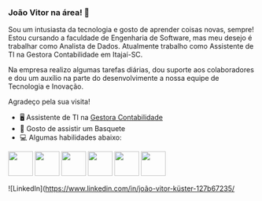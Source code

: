 ### João Vitor na área! 👋

Sou um intusiasta da tecnologia e gosto de aprender coisas novas, sempre! Estou cursando a faculdade de Engenharia de Software, mas meu desejo é trabalhar como Analista de Dados. Atualmente trabalho como Assistente de TI na Gestora Contabilidade em Itajaí-SC.

Na empresa realizo algumas tarefas diárias, dou suporte aos colaboradores e dou um auxílio na parte do desenvolvimente a nossa equipe de Tecnologia e Inovação.

Agradeço pela sua visita!

 - 🖥️ Assistente de TI na [Gestora Contabilidade](https://www.gestoracontabilidade.com.br)
 - 🏀 Gosto de assistir um Basquete
 - 💻 Algumas habilidades abaixo:

<div style = "display: inline">
  <img widht='50' height ='50' src="https://cdn.jsdelivr.net/gh/devicons/devicon/icons/python/python-original.svg" />
  <img widht='50' height ='50' src="https://cdn.jsdelivr.net/gh/devicons/devicon/icons/mysql/mysql-original-wordmark.svg" />
  <img widht='50' height ='50' src="https://cdn.jsdelivr.net/gh/devicons/devicon/icons/cplusplus/cplusplus-original.svg" />
  <img widht='50' height ='50' src="https://cdn.jsdelivr.net/gh/devicons/devicon/icons/html5/html5-original.svg"/>
  <img widht='50' height ='50' src="https://cdn.jsdelivr.net/gh/devicons/devicon/icons/css3/css3-original.svg">
  <img widht='50' height ='50' src="https://cdn.jsdelivr.net/gh/devicons/devicon/icons/vscode/vscode-original.svg" />

![LinkedIn](https://www.linkedin.com/in/joão-vitor-küster-127b67235/
